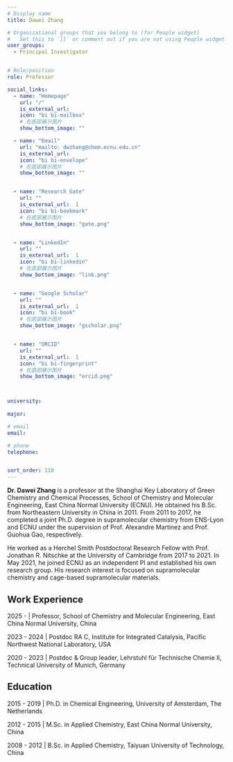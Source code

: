 ```yaml
---
# Display name
title: Dawei Zhang

# Organizational groups that you belong to (for People widget)
#   Set this to `[]` or comment out if you are not using People widget.
user_groups:
  - Principal Investigator


# Role/position
role: Professor    

social_links: 
  - name: "Homepage"
    url: "/"
    is_external_url: 
    icon: "bi bi-mailbox"
    # 在底部展示图片
    show_bottom_image: ""

  - name: "Email"
    url: "mailto: dwzhang@chem.ecnu.edu.cn"
    is_external_url: 
    icon: "bi bi-envelope"
    # 在底部展示图片
    show_bottom_image: ""


  - name: "Research Gate"
    url: ""
    is_external_url:  1
    icon: "bi bi-bookmark"
    # 在底部展示图片
    show_bottom_image: "gate.png"


  - name: "LinkedIn"
    url: ""
    is_external_url:  1
    icon: "bi bi-linkedin"
    # 在底部展示图片
    show_bottom_image: "link.png"


  - name: "Google Scholar"
    url: ""
    is_external_url:  1
    icon: "bi bi-book"
    # 在底部展示图片
    show_bottom_image: "gscholar.png"


  - name: "ORCID"
    url: ""
    is_external_url:  1
    icon: "bi bi-fingerprint"
    # 在底部展示图片
    show_bottom_image: "orcid.png"



university: 
  
major: 

# email 
email:

# phone 
telephone:


sort_order: 110
---
```


**Dr. Dawei Zhang** is a professor at the Shanghai Key Laboratory of Green Chemistry and Chemical Processes, School of Chemistry and Molecular Engineering, East China Normal University (ECNU). He obtained his B.Sc. from Northeastern University in China in 2011. From 2011 to 2017, he completed a joint Ph.D. degree in supramolecular chemistry from ENS-Lyon and ECNU under the supervision of Prof. Alexandre Martinez and Prof. Guohua Gao, respectively.  

He worked as a Herchel Smith Postdoctoral Research Fellow with Prof. Jonathan R. Nitschke at the University of Cambridge from 2017 to 2021. In May 2021, he joined ECNU as an independent PI and established his own research group. His research interest is focused on supramolecular chemistry and cage-based supramolecular materials.


##  Work Experience

2025 - | Professor, School of Chemistry and Molecular Engineering, East China Normal University, China

2023 - 2024 | Postdoc RA C, Institute for Integrated Catalysis, Pacific Northwest National Laboratory, USA

2020 - 2023 | Postdoc & Group leader, Lehrstuhl für Technische Chemie II, Technical University of Munich, Germany

##  Education

2015 - 2019 | Ph.D. in Chemical Engineering, University of Amsterdam, The Netherlands

2012 - 2015 | M.Sc. in Applied Chemistry, East China Normal University, China

2008 - 2012 | B.Sc. in Applied Chemistry, Taiyuan University of Technology, China

 
